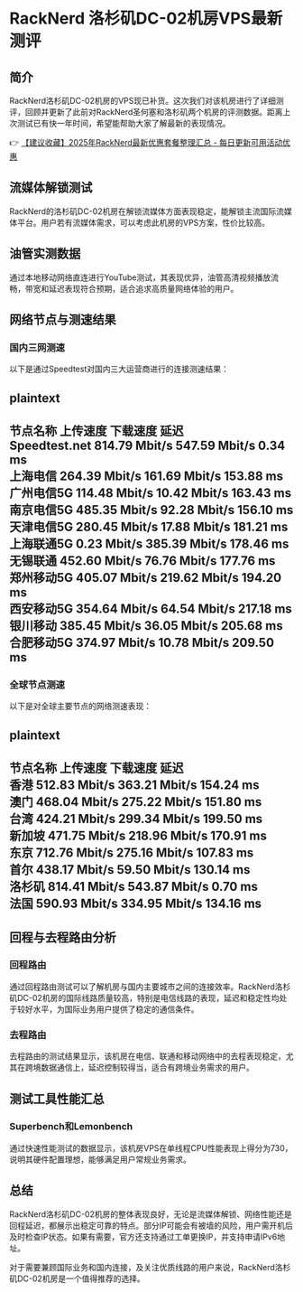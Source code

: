 # RackNerd 洛杉矶DC-02机房VPS最新测评

## 简介

RackNerd洛杉矶DC-02机房的VPS现已补货。这次我们对该机房进行了详细测评，回顾并更新了此前对RackNerd圣何塞和洛杉矶两个机房的评测数据。距离上次测试已有快一年时间，希望能帮助大家了解最新的表现情况。

👉 [【建议收藏】2025年RackNerd最新优惠套餐整理汇总 - 每日更新可用活动优惠](https://bit.ly/Rack_Nerd)

## 流媒体解锁测试

RackNerd的洛杉矶DC-02机房在解锁流媒体方面表现稳定，能解锁主流国际流媒体平台。用户若有流媒体需求，可以考虑此机房的VPS方案，性价比较高。

## 油管实测数据

通过本地移动网络直连进行YouTube测试，其表现优异，油管高清视频播放流畅，带宽和延迟表现符合预期，适合追求高质量网络体验的用户。

## 网络节点与测速结果

### 国内三网测速

以下是通过Speedtest对国内三大运营商进行的连接测速结果：

plaintext
----------------------------------------------------------------------
 节点名称          上传速度          下载速度          延迟     
 Speedtest.net    814.79 Mbit/s     547.59 Mbit/s     0.34 ms     
 上海电信         264.39 Mbit/s     161.69 Mbit/s    153.88 ms   
 广州电信5G        114.48 Mbit/s     10.42 Mbit/s    163.43 ms   
 南京电信5G        485.35 Mbit/s     92.28 Mbit/s    156.10 ms   
 天津电信5G        280.45 Mbit/s     17.88 Mbit/s    181.21 ms   
 上海联通5G        0.23 Mbit/s       385.39 Mbit/s    178.46 ms   
 无锡联通         452.60 Mbit/s      76.76 Mbit/s    177.76 ms   
 郑州移动5G       405.07 Mbit/s     219.62 Mbit/s    194.20 ms   
 西安移动5G       354.64 Mbit/s      64.54 Mbit/s    217.18 ms   
 银川移动         385.45 Mbit/s      36.05 Mbit/s    205.68 ms   
 合肥移动5G       374.97 Mbit/s      10.78 Mbit/s    209.50 ms
----------------------------------------------------------------------


### 全球节点测速

以下是对全球主要节点的网络测速表现：

plaintext
----------------------------------------------------------------------
 节点名称          上传速度          下载速度          延迟     
 香港              512.83 Mbit/s     363.21 Mbit/s    154.24 ms   
 澳门              468.04 Mbit/s     275.22 Mbit/s    151.80 ms   
 台湾              424.21 Mbit/s     299.34 Mbit/s    199.50 ms   
 新加坡            471.75 Mbit/s     218.96 Mbit/s    170.91 ms   
 东京              712.76 Mbit/s     275.16 Mbit/s    107.83 ms   
 首尔              438.17 Mbit/s      59.50 Mbit/s    130.14 ms   
 洛杉矶            814.41 Mbit/s     543.87 Mbit/s    0.70 ms     
 法国              590.93 Mbit/s     334.95 Mbit/s    134.16 ms   
----------------------------------------------------------------------


## 回程与去程路由分析

### 回程路由

通过回程路由测试可以了解机房与国内主要城市之间的连接效率。RackNerd洛杉矶DC-02机房的国际线路质量较高，特别是电信线路的表现，延迟和稳定性均处于较好水平，为国际业务用户提供了稳定的通信条件。

### 去程路由

去程路由的测试结果显示，该机房在电信、联通和移动网络中的去程表现稳定，尤其在跨境数据通信上，延迟控制较得当，适合有跨境业务需求的用户。

## 测试工具性能汇总

### Superbench和Lemonbench

通过快速性能测试的数据显示，该机房VPS在单线程CPU性能表现上得分为730，说明其硬件配置理想，能够满足用户常规业务需求。

## 总结

RackNerd洛杉矶DC-02机房的整体表现良好，无论是流媒体解锁、网络性能还是回程延迟，都展示出稳定可靠的特点。部分IP可能会有被墙的风险，用户需开机后及时检查IP状态。如果有需要，官方还支持通过工单更换IP，并支持申请IPv6地址。

对于需要兼顾国际业务和国内连接，及关注优质线路的用户来说，RackNerd洛杉矶DC-02机房是一个值得推荐的选择。